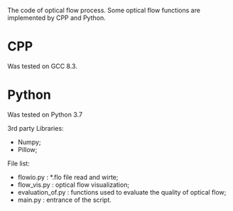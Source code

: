 The code of optical flow process.
Some optical flow functions are implemented by CPP and Python.

# CPP

Was tested on GCC 8.3.


# Python

Was tested on Python 3.7

3rd party Libraries:

- Numpy;
- Pillow;


File list:

- flowio.py : *.flo file read and wirte;
- flow_vis.py : optical flow visualization;
- evaluation_of.py : functions used to evaluate the quality of optical flow;
- main.py : entrance of the script.
